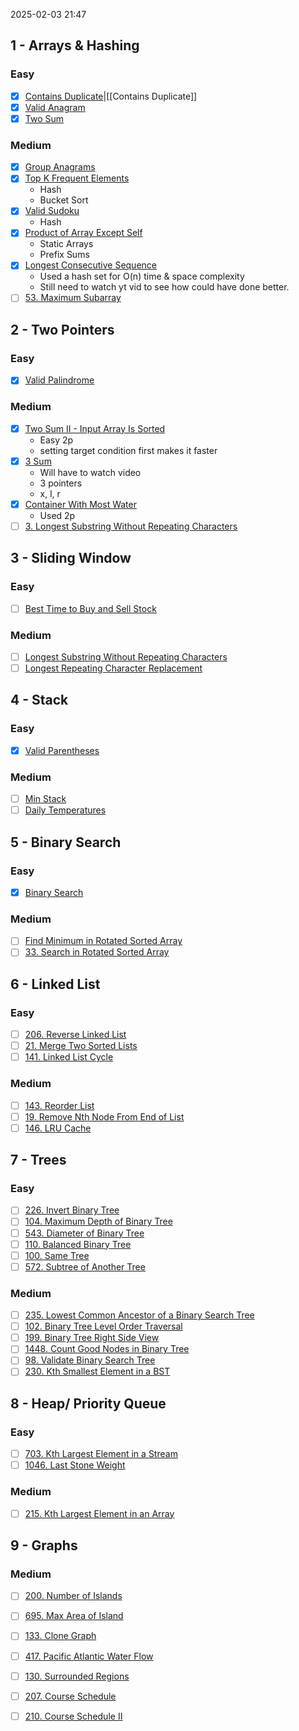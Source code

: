 2025-02-03 21:47

## 1 - Arrays & Hashing

### Easy
- [x] [Contains Duplicate](https://leetcode.com/problems/contains-duplicate/)|[[Contains Duplicate]]
- [x] [Valid Anagram](https://leetcode.com/problems/valid-anagram/)
- [x] [Two Sum](https://leetcode.com/problems/two-sum/)
### Medium
- [x] [Group Anagrams](https://leetcode.com/problems/group-anagrams/)
- [x] [Top K Frequent Elements](https://leetcode.com/problems/top-k-frequent-elements/)
	- Hash
	- Bucket Sort
- [x] [Valid Sudoku](https://leetcode.com/problems/valid-sudoku/)
	- Hash
- [x] [Product of Array Except Self](https://leetcode.com/problems/product-of-array-except-self/)
	- Static Arrays
	- Prefix Sums
- [x] [Longest Consecutive Sequence](https://leetcode.com/problems/longest-consecutive-sequence/)
	- Used a hash set for O(n) time & space complexity
	- Still need to watch yt vid to see how could have done better.
- [ ] [53. Maximum Subarray](https://leetcode.com/problems/maximum-subarray/)
## 2 - Two Pointers
### Easy
- [x] [Valid Palindrome](https://leetcode.com/problems/valid-palindrome/)
### Medium
- [x] [Two Sum II - Input Array Is Sorted](https://leetcode.com/problems/two-sum-ii-input-array-is-sorted/)
	- Easy 2p
	- setting target condition first makes it faster
- [x] [3 Sum](https://leetcode.com/problems/3sum/description/)  
	- Will have to watch video
	- 3 pointers
	- x, l, r
- [x] [Container With Most Water](https://leetcode.com/problems/container-with-most-water/)
	- Used 2p
- [ ] [3. Longest Substring Without Repeating Characters](https://leetcode.com/problems/longest-substring-without-repeating-characters/)
## 3 - Sliding Window
### Easy
- [ ] [Best Time to Buy and Sell Stock](https://leetcode.com/problems/best-time-to-buy-and-sell-stock/)
### Medium
- [ ] [Longest Substring Without Repeating Characters](https://leetcode.com/problems/longest-substring-without-repeating-characters/)
- [ ] [Longest Repeating Character Replacement](https://leetcode.com/problems/longest-repeating-character-replacement/)
## 4 - Stack
### Easy
- [x] [Valid Parentheses](https://leetcode.com/problems/valid-parentheses/)
### Medium
- [ ] [Min Stack](https://leetcode.com/problems/min-stack/)
- [ ] [Daily Temperatures](https://leetcode.com/problems/daily-temperatures/)
## 5 - Binary Search
### Easy
- [x] [Binary Search](https://leetcode.com/problems/binary-search/)
### Medium
- [ ] [Find Minimum in Rotated Sorted Array](https://leetcode.com/problems/find-minimum-in-rotated-sorted-array/)
- [ ] [33. Search in Rotated Sorted Array](https://leetcode.com/problems/search-in-rotated-sorted-array/)
## 6 - Linked List
### Easy
- [ ] [206. Reverse Linked List](https://leetcode.com/problems/reverse-linked-list/)
- [ ] [21. Merge Two Sorted Lists](https://leetcode.com/problems/merge-two-sorted-lists/)
- [ ] [141. Linked List Cycle](https://leetcode.com/problems/linked-list-cycle/)
### Medium
- [ ] [143. Reorder List](https://leetcode.com/problems/reorder-list/)
- [ ] [19. Remove Nth Node From End of List](https://leetcode.com/problems/remove-nth-node-from-end-of-list/)
- [ ] [146. LRU Cache](https://leetcode.com/problems/lru-cache/)
## 7 - Trees
### Easy 
- [ ] [226. Invert Binary Tree](https://leetcode.com/problems/invert-binary-tree/)
- [ ] [104. Maximum Depth of Binary Tree](https://leetcode.com/problems/maximum-depth-of-binary-tree/)
- [ ] [543. Diameter of Binary Tree](https://leetcode.com/problems/diameter-of-binary-tree/)
- [ ] [110. Balanced Binary Tree](https://leetcode.com/problems/balanced-binary-tree/)
- [ ] [100. Same Tree](https://leetcode.com/problems/same-tree/)
- [ ] [572. Subtree of Another Tree](https://leetcode.com/problems/subtree-of-another-tree/)
### Medium
- [ ] [235. Lowest Common Ancestor of a Binary Search Tree](https://leetcode.com/problems/lowest-common-ancestor-of-a-binary-search-tree/)
- [ ] [102. Binary Tree Level Order Traversal](https://leetcode.com/problems/binary-tree-level-order-traversal/)
- [ ] [199. Binary Tree Right Side View](https://leetcode.com/problems/binary-tree-right-side-view/)
- [ ] [1448. Count Good Nodes in Binary Tree](https://leetcode.com/problems/count-good-nodes-in-binary-tree/)
- [ ] [98. Validate Binary Search Tree](https://leetcode.com/problems/validate-binary-search-tree/)
- [ ] [230. Kth Smallest Element in a BST](https://leetcode.com/problems/kth-smallest-element-in-a-bst/)
## 8 - Heap/ Priority Queue
### Easy
- [ ] [703. Kth Largest Element in a Stream](https://leetcode.com/problems/kth-largest-element-in-a-stream/)
- [ ] [1046. Last Stone Weight](https://leetcode.com/problems/last-stone-weight/)
### Medium
- [ ] [215. Kth Largest Element in an Array](https://leetcode.com/problems/kth-largest-element-in-an-array/)
## 9 - Graphs
### Medium
- [ ] [200. Number of Islands](https://leetcode.com/problems/number-of-islands/)
- [ ] [695. Max Area of Island](https://leetcode.com/problems/max-area-of-island/)
- [ ] [133. Clone Graph](https://leetcode.com/problems/clone-graph/)
- [ ] [417. Pacific Atlantic Water Flow](https://leetcode.com/problems/pacific-atlantic-water-flow/)
- [ ] [130. Surrounded Regions](https://leetcode.com/problems/surrounded-regions/)
- [ ] [207. Course Schedule](https://leetcode.com/problems/course-schedule/)
- [ ] [210. Course Schedule II](https://leetcode.com/problems/course-schedule-ii/)

